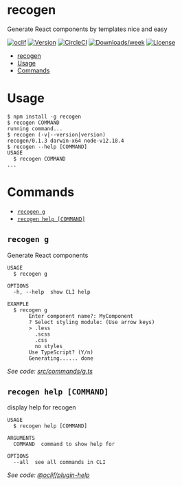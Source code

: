 # recogen

Generate React components by templates nice and easy

[![oclif](https://img.shields.io/badge/cli-oclif-brightgreen.svg)](https://oclif.io)
[![Version](https://img.shields.io/npm/v/recogen.svg)](https://npmjs.org/package/recogen)
[![CircleCI](https://circleci.com/gh/Hennessy811/recogen/tree/master.svg?style=shield)](https://circleci.com/gh/Hennessy811/recogen/tree/master)
[![Downloads/week](https://img.shields.io/npm/dw/recogen.svg)](https://npmjs.org/package/recogen)
[![License](https://img.shields.io/npm/l/recogen.svg)](https://github.com/Hennessy811/recogen/blob/master/package.json)

<!-- toc -->
* [recogen](#recogen)
* [Usage](#usage)
* [Commands](#commands)
<!-- tocstop -->

# Usage

<!-- usage -->
```sh-session
$ npm install -g recogen
$ recogen COMMAND
running command...
$ recogen (-v|--version|version)
recogen/0.1.3 darwin-x64 node-v12.18.4
$ recogen --help [COMMAND]
USAGE
  $ recogen COMMAND
...
```
<!-- usagestop -->

# Commands

<!-- commands -->
* [`recogen g`](#recogen-g)
* [`recogen help [COMMAND]`](#recogen-help-command)

## `recogen g`

Generate React components

```
USAGE
  $ recogen g

OPTIONS
  -h, --help  show CLI help

EXAMPLE
  $ recogen g
       Enter component name?: MyComponent
       ? Select styling module: (Use arrow keys)
       > .less
         .scss
         .css
         no styles
       Use TypeScript? (Y/n)
       Generating...... done
```

_See code: [src/commands/g.ts](https://github.com/Hennessy811/recogen/blob/v0.1.3/src/commands/g.ts)_

## `recogen help [COMMAND]`

display help for recogen

```
USAGE
  $ recogen help [COMMAND]

ARGUMENTS
  COMMAND  command to show help for

OPTIONS
  --all  see all commands in CLI
```

_See code: [@oclif/plugin-help](https://github.com/oclif/plugin-help/blob/v3.2.0/src/commands/help.ts)_
<!-- commandsstop -->
